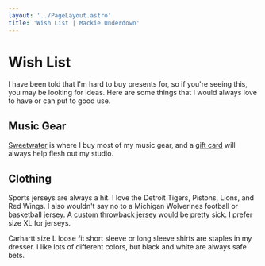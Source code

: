 ```yaml
---
layout: '../PageLayout.astro'
title: 'Wish List | Mackie Underdown'
---
```


# Wish List

I have been told that I'm hard to buy presents for, so if you're seeing this, you may be looking for ideas. Here are some things that I would always love to have or can put to good use.

## Music Gear

[Sweetwater](https://www.sweetwater.com) is where I buy most of my music gear, and a [gift card](https://www.sweetwater.com/shop/gift-cards/) will always help flesh out my studio.

## Clothing

Sports jerseys are always a hit. I love the Detroit Tigers, Pistons, Lions, and Red Wings. I also wouldn't say no to a Michigan Wolverines football or basketball jersey. A [custom throwback jersey](https://customthrowbackjerseys.com/) would be pretty sick. I prefer size XL for jerseys.

Carhartt size L loose fit short sleeve or long sleeve shirts are staples in my dresser. I like lots of different colors, but black and white are always safe bets.
